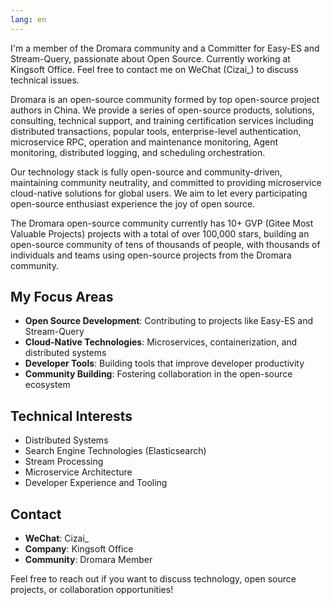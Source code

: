 ```yaml
---
lang: en
---
```


I'm a member of the Dromara community and a Committer for Easy-ES and Stream-Query, passionate about Open Source. Currently working at Kingsoft Office. Feel free to contact me on WeChat (Cizai_) to discuss technical issues.

Dromara is an open-source community formed by top open-source project authors in China. We provide a series of open-source products, solutions, consulting, technical support, and training certification services including distributed transactions, popular tools, enterprise-level authentication, microservice RPC, operation and maintenance monitoring, Agent monitoring, distributed logging, and scheduling orchestration.

Our technology stack is fully open-source and community-driven, maintaining community neutrality, and committed to providing microservice cloud-native solutions for global users. We aim to let every participating open-source enthusiast experience the joy of open source.

The Dromara open-source community currently has 10+ GVP (Gitee Most Valuable Projects) projects with a total of over 100,000 stars, building an open-source community of tens of thousands of people, with thousands of individuals and teams using open-source projects from the Dromara community.

## My Focus Areas

- **Open Source Development**: Contributing to projects like Easy-ES and Stream-Query
- **Cloud-Native Technologies**: Microservices, containerization, and distributed systems
- **Developer Tools**: Building tools that improve developer productivity
- **Community Building**: Fostering collaboration in the open-source ecosystem

## Technical Interests

- Distributed Systems
- Search Engine Technologies (Elasticsearch)
- Stream Processing
- Microservice Architecture
- Developer Experience and Tooling

## Contact

- **WeChat**: Cizai_
- **Company**: Kingsoft Office
- **Community**: Dromara Member

Feel free to reach out if you want to discuss technology, open source projects, or collaboration opportunities!
